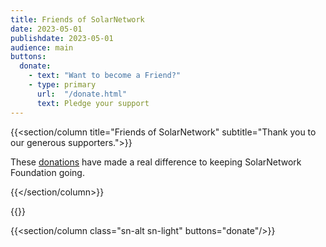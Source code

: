 ```yaml
---
title: Friends of SolarNetwork
date: 2023-05-01
publishdate: 2023-05-01
audience: main
buttons:
  donate:
    - text: "Want to become a Friend?"
    - type: primary
      url:  "/donate.html"
      text: Pledge your support
---
```

{{<section/column title="Friends of SolarNetwork" subtitle="Thank you to our generous supporters.">}}

These [donations](/donate.html) have made a real difference to keeping SolarNetwork Foundation going.

{{</section/column>}}

{{<supporters>}}

{{<section/column class="sn-alt sn-light" buttons="donate"/>}}
